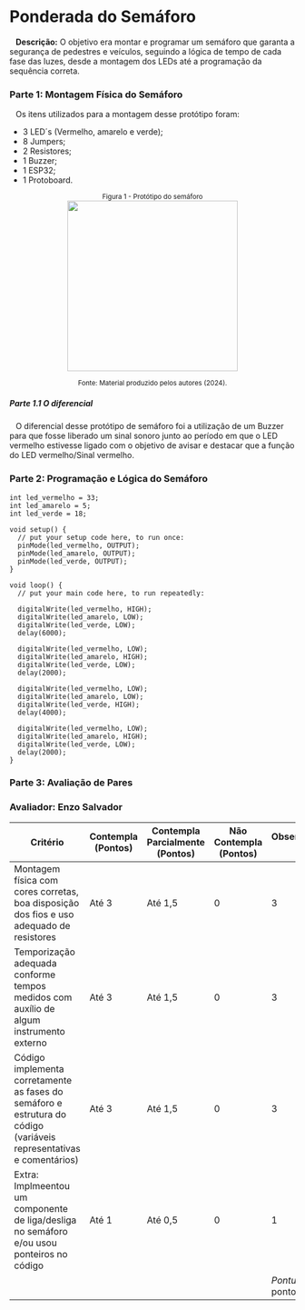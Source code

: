 # Ponderada do Semáforo

&ensp; **Descrição:** O objetivo era montar e programar um semáforo que garanta a segurança de pedestres e veículos, seguindo a lógica de tempo de cada fase das luzes, desde a montagem dos LEDs até a programação da sequência correta.

### Parte 1: Montagem Física do Semáforo

&ensp; Os itens utilizados para a montagem desse protótipo foram: 

- 3 LED´s (Vermelho, amarelo e verde);
- 8 Jumpers;
- 2 Resistores;
- 1 Buzzer;
- 1 ESP32;
- 1 Protoboard.

<div align="center">
  <sub>Figura 1 - Protótipo do semáforo</sub> <br>

  <img src="Foto e Vídeo\PrototipoSemaforo.jpg" width=300px>

  <sup>Fonte: Material produzido pelos autores (2024).</sup>
</div>

##### Parte 1.1 O diferencial 

&ensp; O diferencial desse protótipo de semáforo foi a utilização de um Buzzer para que fosse liberado um sinal sonoro junto ao período em que o LED vermelho estivesse ligado com o objetivo de avisar e destacar que a função do LED vermelho/Sinal vermelho.


### Parte 2:  Programação e Lógica do Semáforo

```
int led_vermelho = 33;
int led_amarelo = 5;
int led_verde = 18;

void setup() {
  // put your setup code here, to run once:
  pinMode(led_vermelho, OUTPUT);
  pinMode(led_amarelo, OUTPUT);
  pinMode(led_verde, OUTPUT);
}

void loop() {
  // put your main code here, to run repeatedly:

  digitalWrite(led_vermelho, HIGH);
  digitalWrite(led_amarelo, LOW);
  digitalWrite(led_verde, LOW);
  delay(6000);

  digitalWrite(led_vermelho, LOW);
  digitalWrite(led_amarelo, HIGH);
  digitalWrite(led_verde, LOW);
  delay(2000);

  digitalWrite(led_vermelho, LOW);
  digitalWrite(led_amarelo, LOW);
  digitalWrite(led_verde, HIGH);
  delay(4000);

  digitalWrite(led_vermelho, LOW);
  digitalWrite(led_amarelo, HIGH);
  digitalWrite(led_verde, LOW);
  delay(2000);
}

```

### Parte 3: Avaliação de Pares

### Avaliador: Enzo Salvador

| Critério                                                                                                 | Contempla (Pontos) | Contempla Parcialmente (Pontos) | Não Contempla (Pontos) | Observações/Pontuação do Avaliador |
|---------------------------------------------------------------------------------------------------------|--------------------|----------------------------------|--------------------------|---------------------------|
| Montagem física com cores corretas, boa disposição dos fios e uso adequado de resistores                | Até 3              | Até 1,5                            | 0                        |    3          |
| Temporização adequada conforme tempos medidos com auxílio de algum instrumento externo                  | Até 3              | Até 1,5                          | 0                        |        3                  |
| Código implementa corretamente as fases do semáforo e estrutura do código (variáveis representativas e comentários) | Até 3              | Até 1,5                          | 0                        |             3             |
| Extra: Implmeentou um componente de liga/desliga no semáforo e/ou usou ponteiros no código | Até 1              |  Até 0,5                         | 0                        |             1             |
|  |                                                             |  | |*Pontuação Total*: 10 pontos|
